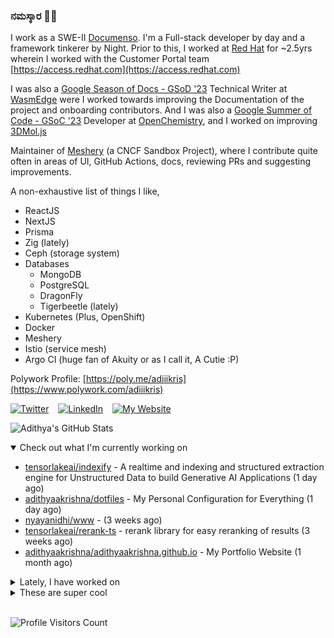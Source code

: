 ### ನಮಸ್ಕಾರ 🙏🏼
  
I work as a SWE-II [Documenso](https://documenso.com). I'm a Full-stack developer by day and a framework tinkerer by Night. Prior to this, I worked at [Red Hat](https://redhat.com) for ~2.5yrs wherein I worked with the Customer Portal team [https://access.redhat.com](https://access.redhat.com)

I was also a [Google Season of Docs - GSoD '23](https://developers.google.com/season-of-docs) Technical Writer at [WasmEdge](https://github.com/WasmEdge) were I worked towards improving the Documentation of the project and onboarding contributors. And I was also a [Google Summer of Code - GSoC '23](https://summerofcode.withgoogle.com/) Developer at [OpenChemistry](https://openchemistry.org), and I worked on improving [3DMol.js](https://github.com/3dmol/3Dmol.js)

Maintainer of [Meshery](https://github.com/meshery) (a CNCF Sandbox Project), where I contribute quite often in areas of UI, GitHub Actions, docs, reviewing PRs and suggesting improvements.

A non-exhaustive list of things I like,

- ReactJS
- NextJS
- Prisma
- Zig (lately)
- Ceph (storage system)
- Databases
  - MongoDB
  - PostgreSQL
  - DragonFly
  - Tigerbeetle (lately)
- Kubernetes (Plus, OpenShift)
- Docker
- Meshery
- Istio (service mesh)
- Argo CI (huge fan of Akuity or as I call it, A Cutie :P)

Polywork Profile: [https://poly.me/adiiikris](https://www.polywork.com/adiiikris)

[![Twitter](https://img.shields.io/badge/-@adii_kris-%231DA1F2?style=for-the-badge&logo=twitter&logoColor=ffffff)](https:/twitter.adikris.in) &ensp;
[![LinkedIn](https://img.shields.io/badge/-Adithya%20Krishna-%230A67C3?style=for-the-badge&logo=linkedin&logoColor=ffffff)](https://linkedin.adikris.in/) &ensp;
[![My Website](https://img.shields.io/badge/-My%20Website-%230A67C3?style=for-the-badge)](https://adikris.in/)



![Adithya's GitHub Stats](https://github-readme-stats.vercel.app/api?username=adithyaakrishna&show_icons=true&hide_border=true&title_color=fff&icon_color=79ff97&text_color=9f9f9f&bg_color=151515)


<details open="true">
  <summary>Check out what I'm currently working on</summary>
  
  - [tensorlakeai/indexify](https://github.com/tensorlakeai/indexify) - A realtime and indexing and structured extraction engine for Unstructured Data to build Generative AI Applications (1 day ago)
  - [adithyaakrishna/dotfiles](https://github.com/adithyaakrishna/dotfiles) - My Personal Configuration for Everything (1 day ago)
  - [nyayanidhi/www](https://github.com/nyayanidhi/www) -  (3 weeks ago)
  - [tensorlakeai/rerank-ts](https://github.com/tensorlakeai/rerank-ts) - rerank library for easy reranking of results (3 weeks ago)
  - [adithyaakrishna/adithyaakrishna.github.io](https://github.com/adithyaakrishna/adithyaakrishna.github.io) - My Portfolio Website (1 month ago)
</details>

<details>
  <summary>Lately, I have worked on</summary>
  
  - [chore: add infobox for contents ](https://github.com/tensorlakeai/indexify/pull/684) on [tensorlakeai/indexify](https://github.com/tensorlakeai/indexify) (today)
  - [chore: get and push releases to the tensorlake/hub](https://github.com/tensorlakeai/indexify/pull/683) on [tensorlakeai/indexify](https://github.com/tensorlakeai/indexify) (today)
  - [feat: reorganized pages and updated imports](https://github.com/tensorlakeai/indexify/pull/680) on [tensorlakeai/indexify](https://github.com/tensorlakeai/indexify) (1 day ago)
  - [feat: updated search index page and sub content pages](https://github.com/tensorlakeai/indexify/pull/679) on [tensorlakeai/indexify](https://github.com/tensorlakeai/indexify) (1 day ago)
  - [feat: update table and modal designs according to designs](https://github.com/tensorlakeai/indexify/pull/676) on [tensorlakeai/indexify](https://github.com/tensorlakeai/indexify) (3 days ago)
</details>

<details>
  <summary>These are super cool</summary>
  
  - [tensorlakeai/gif-search-demo](https://github.com/tensorlakeai/gif-search-demo) -  (1 day ago)
  - [vikhyat/moondream](https://github.com/vikhyat/moondream) - tiny vision language model (2 days ago)
  - [eight-labs/formbase](https://github.com/eight-labs/formbase) - Open Source Form Backend (5 days ago)
  - [lancedb/lancedb](https://github.com/lancedb/lancedb) - Developer-friendly, serverless vector database for AI applications. Easily add long-term memory to your LLM apps! (6 days ago)
  - [github-changelog-generator/github-changelog-generator](https://github.com/github-changelog-generator/github-changelog-generator) - Automatically generate change log from your tags, issues, labels and pull requests on GitHub. (1 week ago)
</details>

<br> 

![Profile Visitors Count](https://profile-counter.glitch.me/adithyaakrishna/count.svg)
